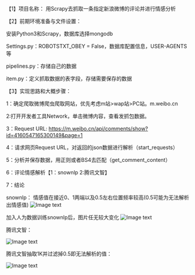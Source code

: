 【1】项目名称：
用Scrapy去抓取一条指定新浪微博的评论并进行情感分析

【2】前期环境准备与文件设置：

安装Python3和Scrapy，数据库选择mongodb

Settings.py：ROBOTSTXT_OBEY = False，数据库配置信息，USER-AGENTS等

pipelines.py：存储自己的数据

item.py：定义抓取数据的表字段，存储需要保存的数据

【3】实现思路和大概步骤：

1：确定爬取微博爬虫爬取网站，优先考虑m站>wap站>PC站。m.weibo.cn

2:打开开发者工具Network，单击微博内容，查看发抓包数据。

3：Request URL:
https://m.weibo.cn/api/comments/show?id=4160547165300149&page=1

4：请求网页Request URL，对返回的json数据进行解析（start_requests）

5：分析并保存数据，用正则或者BS4去匹配（get_comment_content）

6：评论情感解析【1：snownlp   2:腾讯文智】

7：结论

snownlp：
情感值在接近0、1两端以及0.5左右位置频率较高(0.5可能为无法解析出情感值)
![Image text](https://github.com/braid123/crossin/blob/master/sina/sina/snownlp.png)

加入人为数据训练snownlp后，图片任无较大变化
![Image text](https://github.com/braid123/crossin/blob/master/sina/sina/snownlp_addmydata.png)

腾讯文智：

![Image text](https://github.com/braid123/crossin/blob/master/sina/sina/%E8%85%BE%E8%AE%AF%E6%96%87%E6%99%BA.png)

腾讯文智抽取1K并过滤掉0.5即无法解析的值：

![Image text](https://github.com/braid123/crossin/blob/master/sina/sina/%E8%85%BE%E8%AE%AF%E6%96%87%E6%99%BA%E9%9A%8F%E6%9C%BA%E6%8A%BD%E5%8F%961K%E5%B9%B6%E8%BF%87%E6%BB%A4.png)
